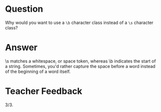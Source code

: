 # Question

Why would you want to use a `\b` character class instead of a `\s` character class?

# Answer

\s matches a whitespace, or space token, whereas \b indicates the start of a string. Sometimes, you'd rather capture the space before a word instead of the beginning of a word itself.

# Teacher Feedback
3/3.